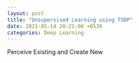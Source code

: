 ```yaml
---
layout: post
title: "Unsupervised Learning using TSDP"
date: 2021-05-14 20:21:00 +0530
categories: Deep Learning
---
```


Perceive Existing and Create New
